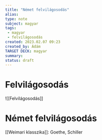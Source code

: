 ```yaml
---
title: "Német felvilágosodás"
alias: 
type: note
subject: magyar
tags:
 - magyar
 - felvilágosodás
created: 2023.02.07 09:23
created_by: Ádám
TARGET DECK: magyar
summary: 
status: draft 
---
```

# Felvilágosodás 
![[Felvilágosodás]] 
# Német felvilágosodás 
[[Weimari klasszika]]: Goethe, Schiller